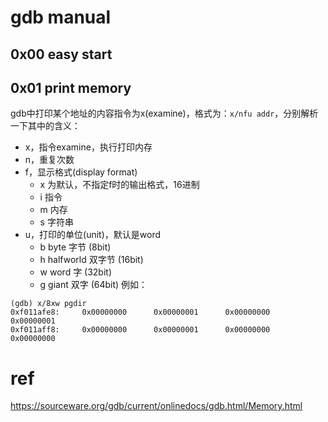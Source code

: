 # gdb manual

## 0x00 easy start


## 0x01 print memory

gdb中打印某个地址的内容指令为x(examine)，格式为：`x/nfu addr`，分别解析一下其中的含义：

* x，指令examine，执行打印内存
* n，重复次数
* f，显示格式(display format)
    * x 为默认，不指定f时的输出格式，16进制
    * i 指令
    * m 内存
    * s 字符串
* u，打印的单位(unit)，默认是word
    * b byte 字节 (8bit)
    * h halfworld 双字节 (16bit)
    * w word 字 (32bit)
    * g giant 双字 (64bit)
例如：

```gdb
(gdb) x/8xw pgdir
0xf011afe8:     0x00000000      0x00000001      0x00000000      0x00000001
0xf011aff8:     0x00000000      0x00000001      0x00000000      0x00000000
```





# ref
https://sourceware.org/gdb/current/onlinedocs/gdb.html/Memory.html